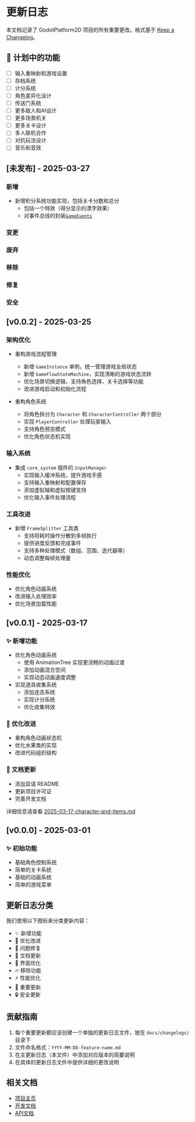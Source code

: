 # 更新日志

本文档记录了 GodotPlatform2D 项目的所有重要更改。格式基于 [Keep a Changelog](https://keepachangelog.com/zh-CN/1.0.0/)。

## 🚀 计划中的功能

- [ ] 输入重映射和游戏设置
- [ ] 存档系统
- [ ] 计分系统
- [ ] 角色差异化设计
- [ ] 传送门系统
- [ ] 更多敌人和AI设计
- [ ] 更多场景机关
- [ ] 更多关卡设计
- [ ] 多人联机合作
- [ ] 对抗玩法设计
- [ ] 音乐和音效

## [未发布] - 2025-03-27

### 新增

- 新增积分系统功能实现，包括关卡分数和总分
  - 包括一个特效（得分显示的漂字效果）
  - 对事件总线的封装[`GameEvents`](/source/core/game_events.gd)

### 变更


### 废弃

### 移除

### 修复

### 安全

## [v0.0.2] - 2025-03-25

### 架构优化

- 重构游戏流程管理
  - 新增 `GameInstance` 单例，统一管理游戏全局状态
  - 新增 `GameFlowStateMachine`，实现清晰的游戏状态流转
  - 优化场景切换逻辑，支持角色选择、关卡选择等功能
  - 改进游戏启动和初始化流程

- 重构角色系统
  - 将角色拆分为 `Character` 和 `CharacterController` 两个部分
  - 实现 `PlayerController` 处理玩家输入
  - 支持角色预览模式
  - 优化角色状态机实现

### 输入系统

- 集成 `core_system` 插件的 `InputManager`
  - 实现输入缓冲系统，提升游戏手感
  - 支持输入重映射和配置保存
  - 添加虚拟轴和虚拟按键支持
  - 优化输入事件处理流程

### 工具改进

- 新增 `FrameSplitter` 工具类
  - 支持将耗时操作分散到多帧执行
  - 提供进度反馈和完成事件
  - 支持多种处理模式（数组、范围、迭代器等）
  - 动态调整每帧处理量

### 性能优化

- 优化角色动画系统
- 改进输入处理效率
- 优化场景加载性能

## [v0.0.1] - 2025-03-17

### ✨ 新增功能

- 优化角色动画系统
  - 使用 AnimationTree 实现更流畅的动画过渡
  - 添加动画混合空间
  - 实现动态动画速度调整
- 实现道具收集系统
  - 添加连击系统
  - 实现计分系统
  - 优化收集特效

### 🔧 优化改进

- 重构角色动画状态机
- 优化水果类的实现
- 改进代码组织结构

### 📝 文档更新

- 添加双语 README
- 更新项目许可证
- 完善开发文档

详细信息请查看 [2025-03-17-character-and-items.md](2025-03-17-character-and-items.md)

## [v0.0.0] - 2025-03-01

### ✨ 初始功能

- 基础角色控制系统
- 简单的关卡系统
- 基础的动画系统
- 简单的游戏菜单

## 更新日志分类

我们使用以下图标来分类更新内容：

- ✨ 新增功能
- 🔧 优化改进
- 🐛 问题修复
- 📝 文档更新
- 🎨 界面优化
- 🔥 移除功能
- ⚡️ 性能优化
- 🚀 重要更新
- 🔒 安全更新

## 贡献指南

1. 每个重要更新都应该创建一个单独的更新日志文件，放在 `docs/changelogs/` 目录下
2. 文件命名格式：`YYYY-MM-DD-feature-name.md`
3. 在主更新日志（本文件）中添加对应版本的简要说明
4. 在具体的更新日志文件中提供详细的更改说明

## 相关文档

- [项目主页](../../readme.md)
- [开发文档](../development.md)
- [API文档](../api.md)
